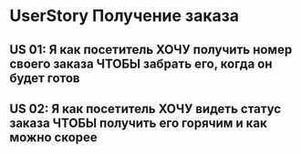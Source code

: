 # UserStory Получение заказа

## US 01: Я как посетитель ХОЧУ получить номер своего заказа ЧТОБЫ забрать его, когда он будет готов

## US 02: Я как посетитель ХОЧУ видеть статус заказа ЧТОБЫ получить его горячим и как можно скорее